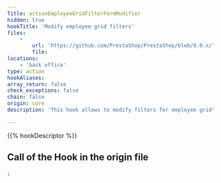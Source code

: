 ```yaml
---
Title: actionEmployeeGridFilterFormModifier
hidden: true
hookTitle: 'Modify employee grid filters'
files:
    -
        url: 'https://github.com/PrestaShop/PrestaShop/blob/9.0.x/'
        file: 
locations:
    - 'back office'
type: action
hookAliases: 
array_return: false
check_exceptions: false
chain: false
origin: core
description: 'This hook allows to modify filters for employee grid'

---
```


{{% hookDescriptor %}}

## Call of the Hook in the origin file

```php
;
```
